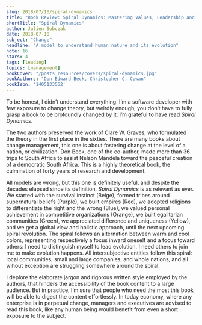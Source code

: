 ```yaml
---
slug: 2018/07/10/spiral-dynamics
title: "Book Review: Spiral Dynamics: Mastering Values, Leadership and Change"
shortTitle: "Spiral Dynamics"
author: Julien Sobczak
date: 2018-07-10
subject: "Change"
headline: "A model to understand human nature and its evolution"
note: 16
stars: 4
tags: [leading]
topics: [management]
bookCover: "/posts_resources/covers/spiral-dynamics.jpg"
bookAuthors: "Don Edward Beck, Christopher C. Cowan"
bookIsbn: '1405133562'
---
```



To be honest, I didn’t understand everything. I’m a software developer with few exposure to change theory, but weirdly enough, you don’t have to fully grasp a book to be profoundly changed by it. I’m grateful to have read *Spiral Dynamics*.

The two authors preserved the work of Clare W. Graves, who formulated the theory in the first place in the sixties. There are many books about change management, this one is about fostering change at the level of a nation, or civilization. Don Beck, one of the co-author, made more than 36 trips to South Africa to assist Nelson Mandela toward the peaceful creation of a democratic South Africa. This is a highly theoretical book, the culmination of forty years of research and development.

All models are wrong, but this one is definitely useful, and despite the decades elapsed since its definition, *Spiral Dynamics* is as relevant as ever. We started with the survival instinct (Beige), formed tribes around supernatural beliefs (Purple), we built empires (Red), we adopted religions to differentiate the right and the wrong (Blue), we valued personal achievement in competitive organizations (Orange), we built egalitarian communities (Green), we appreciated difference and uniqueness (Yellow), and we get a global view and holistic approach, until the next upcoming spiral revolution. The spiral follows an alternation between warm and cool colors, representing respectively a focus inward oneself and a focus toward others: I need to distinguish myself to lead evolution, I need others to join me to make evolution happens. All intersubjective entities follow this spiral: local communities, small and large companies, and whole nations, and all wihout exception are struggling somewhere around the spiral.

I deplore the elaborate jargon and rigorous written style employed by the authors, that hinders the accessibility of the book content to a large audience. But in practice, I’m sure that people who need the most this book will be able to digest the content effortlessly. In today economy, where any enterprise is in perpetual change, managers and executives are advised to read this book, like any human being would benefit from even a short exposure to the subject.



